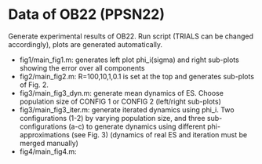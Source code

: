# Data of OB22 (PPSN22)
Generate experimental results of OB22.
Run script (TRIALS can be changed accordingly), plots are generated automatically.
* fig1/main_fig1.m: generates left plot phi_i(sigma) and right sub-plots showing the error over all components
* fig2/main_fig2.m: R=100,10,1,0.1 is set at the top and generates sub-plots of Fig. 2.
* fig3/main_fig3_dyn.m: generate mean dynamics of ES. Choose population size of CONFIG 1 or CONFIG 2 (left/right sub-plots)
* fig3/main_fig3_iter.m: generate iterated dynamics using phi_i. Two configurations (1-2) by varying population size, and three sub-configurations (a-c) to generate dynamics using different phi-approximations (see Fig. 3)
(dynamics of real ES and iteration must be merged manually)
* fig4/main_fig4.m: 